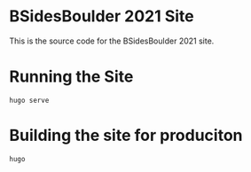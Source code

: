 # BSidesBoulder 2021 Site

This is the source code for the BSidesBoulder 2021 site.


# Running the Site

```
hugo serve
```

# Building the site for produciton

```
hugo
```